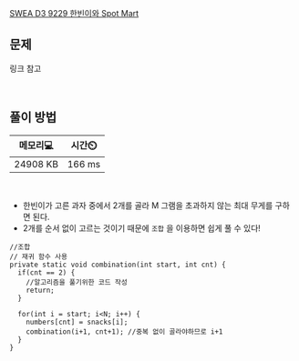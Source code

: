 
[SWEA D3 9229 한빈이와 Spot Mart](https://swexpertacademy.com/main/code/problem/problemDetail.do?contestProbId=AW8Wj7cqbY0DFAXN)

<h2> 문제 </h2>

링크 참고

<br> 

<h2> 풀이 방법 </h2>

|메모리💻|시간⏲️|
|------|---|
|24908 KB|166 ms|

<br>

- 한빈이가 고른 과자 중에서 2개를 골라 M 그램을 초과하지 않는 최대 무게를 구하면 된다.
- 2개를 순서 없이 고르는 것이기 때문에 `조합` 을 이용하면 쉽게 풀 수 있다!


```
//조합
// 재귀 함수 사용
private static void combination(int start, int cnt) {
  if(cnt == 2) {
    //알고리즘을 풀기위한 코드 작성
    return;
  }
  
  for(int i = start; i<N; i++) {
    numbers[cnt] = snacks[i];
    combination(i+1, cnt+1); //중복 없이 골라야하므로 i+1
  }
}
```
